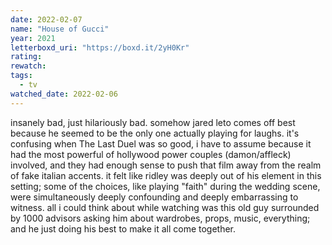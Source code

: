 ```yaml
---
date: 2022-02-07
name: "House of Gucci"
year: 2021
letterboxd_uri: "https://boxd.it/2yH0Kr"
rating: 
rewatch: 
tags:
  - tv
watched_date: 2022-02-06
---
```


insanely bad, just hilariously bad. somehow jared leto comes off best because he seemed to be the only one actually playing for laughs. it's confusing when The Last Duel was so good, i have to assume because it had the most powerful of hollywood power couples (damon/affleck) involved, and they had enough sense to push that film away from the realm of fake italian accents. it felt like ridley was deeply out of his element in this setting; some of the choices, like playing "faith" during the wedding scene, were simultaneously deeply confounding and deeply embarrassing to witness. all i could think about while watching was this old guy surrounded by 1000 advisors asking him about wardrobes, props, music, everything; and he just doing his best to make it all come together.
